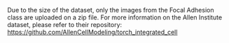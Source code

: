 Due to the size of the dataset, only the images from the Focal Adhesion class are uploaded on a zip file.
For more information on the Allen Institute dataset, please refer to their repository: https://github.com/AllenCellModeling/torch_integrated_cell
